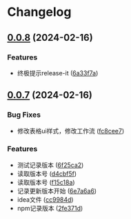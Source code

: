 # Changelog

## [0.0.8](https://github.com/Luochao0511/lc-plus/compare/docs@v0.0.7...docs@v0.0.8) (2024-02-16)


### Features

* 终极提示release-it ([6a33f7a](https://github.com/Luochao0511/lc-plus/commit/6a33f7aabc152e540453073503487da3e9e3210d))

## [0.0.7](https://github.com/Luochao0511/lc-plus/compare/docs@v0.0.6...docs@v0.0.7) (2024-02-16)


### Bug Fixes

* 修改表格ui样式，修改工作流 ([fc8cee7](https://github.com/Luochao0511/lc-plus/commit/fc8cee7c676fcc9067018033e5449930c0ccbf02))


### Features

* 测试记录版本 ([6f25ca2](https://github.com/Luochao0511/lc-plus/commit/6f25ca20535d5d3ea24e09a3c879c1b5f163729c))
* 读取版本号 ([d4cbf5f](https://github.com/Luochao0511/lc-plus/commit/d4cbf5f93cf258bcbe6441d7c783ed62251e52e9))
* 读取版本号 ([f15c18a](https://github.com/Luochao0511/lc-plus/commit/f15c18aa1b16ec5effe26eec82f763f6cfe50585))
* 记录更新版本开始 ([6e7a6a6](https://github.com/Luochao0511/lc-plus/commit/6e7a6a6d877ce1f0396d4fe614f35fb2452ff436))
* idea文件 ([cc9984d](https://github.com/Luochao0511/lc-plus/commit/cc9984d4fe99aaf07aa1bc59c51e86316e820c52))
* npm记录版本 ([2fe371d](https://github.com/Luochao0511/lc-plus/commit/2fe371d672ba130e74853c5e8e5b6b77eae083c2))
